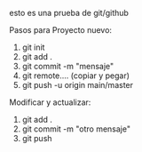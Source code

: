 esto es una prueba de git/github

Pasos para Proyecto nuevo:

1. git init
2. git add .
3. git commit -m "mensaje"
4. git remote.... (copiar y pegar)
5. git push -u origin main/master


Modificar y actualizar:

1. git add .
2. git commit -m "otro mensaje"
3. git push